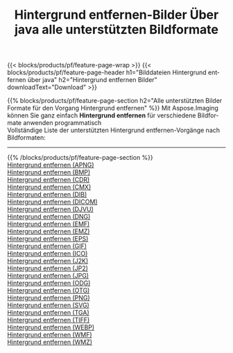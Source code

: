 ﻿---
title: Hintergrund entfernen-Bilder Über java alle unterstützten Bildformate 
weight: 3920
url: /de/java/remove-background 
lang: de
langdirlevel: 2
locales: zh-hans,ja,it,ru,de,es,fr,nl,id,lt,pl,pt,vi,tr,ko,zh-hant,ar,hi,th,sv,cs,uk,he
description: Mit Aspose.Imaging können Sie ganz einfach Hintergrund entfernen Bilder über java
---

{{< blocks/products/pf/feature-page-wrap >}}
{{< blocks/products/pf/feature-page-header h1="Bilddateien Hintergrund entfernen über java" h2="Hintergrund entfernen Bilder" downloadText="Download" >}}


{{% blocks/products/pf/feature-page-section  h2="Alle unterstützten Bilder Formate für den Vorgang Hintergrund entfernen" %}}
Mit Aspose.Imaging können Sie ganz einfach **Hintergrund entfernen** für verschiedene Bildformate anwenden programmatisch
<br/>
Vollständige Liste der unterstützten Hintergrund entfernen-Vorgänge nach Bildformaten:
<hr/>
{{% /blocks/products/pf/feature-page-section %}}
<div class="container-fluid productfamilypage bg-gray">
    <div class="convertypes bg-gray agp-content section">
        <div class="container">
		<div class="row other-converters">
		    <div class='col-md-2 other-converter remove-lp remove-rp'><a href="/imaging/de/java/remove-background/apng" >Hintergrund entfernen (APNG)</a></div><div class='col-md-2 other-converter remove-lp remove-rp'><a href="/imaging/de/java/remove-background/bmp" >Hintergrund entfernen (BMP)</a></div><div class='col-md-2 other-converter remove-lp remove-rp'><a href="/imaging/de/java/remove-background/cdr" >Hintergrund entfernen (CDR)</a></div><div class='col-md-2 other-converter remove-lp remove-rp'><a href="/imaging/de/java/remove-background/cmx" >Hintergrund entfernen (CMX)</a></div><div class='col-md-2 other-converter remove-lp remove-rp'><a href="/imaging/de/java/remove-background/dib" >Hintergrund entfernen (DIB)</a></div><div class='col-md-2 other-converter remove-lp remove-rp'><a href="/imaging/de/java/remove-background/dicom" >Hintergrund entfernen (DICOM)</a></div><div class='col-md-2 other-converter remove-lp remove-rp'><a href="/imaging/de/java/remove-background/djvu" >Hintergrund entfernen (DJVU)</a></div><div class='col-md-2 other-converter remove-lp remove-rp'><a href="/imaging/de/java/remove-background/dng" >Hintergrund entfernen (DNG)</a></div><div class='col-md-2 other-converter remove-lp remove-rp'><a href="/imaging/de/java/remove-background/emf" >Hintergrund entfernen (EMF)</a></div><div class='col-md-2 other-converter remove-lp remove-rp'><a href="/imaging/de/java/remove-background/emz" >Hintergrund entfernen (EMZ)</a></div><div class='col-md-2 other-converter remove-lp remove-rp'><a href="/imaging/de/java/remove-background/eps" >Hintergrund entfernen (EPS)</a></div><div class='col-md-2 other-converter remove-lp remove-rp'><a href="/imaging/de/java/remove-background/gif" >Hintergrund entfernen (GIF)</a></div><div class='col-md-2 other-converter remove-lp remove-rp'><a href="/imaging/de/java/remove-background/ico" >Hintergrund entfernen (ICO)</a></div><div class='col-md-2 other-converter remove-lp remove-rp'><a href="/imaging/de/java/remove-background/j2k" >Hintergrund entfernen (J2K)</a></div><div class='col-md-2 other-converter remove-lp remove-rp'><a href="/imaging/de/java/remove-background/jp2" >Hintergrund entfernen (JP2)</a></div><div class='col-md-2 other-converter remove-lp remove-rp'><a href="/imaging/de/java/remove-background/jpg" >Hintergrund entfernen (JPG)</a></div><div class='col-md-2 other-converter remove-lp remove-rp'><a href="/imaging/de/java/remove-background/odg" >Hintergrund entfernen (ODG)</a></div><div class='col-md-2 other-converter remove-lp remove-rp'><a href="/imaging/de/java/remove-background/otg" >Hintergrund entfernen (OTG)</a></div><div class='col-md-2 other-converter remove-lp remove-rp'><a href="/imaging/de/java/remove-background/png" >Hintergrund entfernen (PNG)</a></div><div class='col-md-2 other-converter remove-lp remove-rp'><a href="/imaging/de/java/remove-background/svg" >Hintergrund entfernen (SVG)</a></div><div class='col-md-2 other-converter remove-lp remove-rp'><a href="/imaging/de/java/remove-background/tga" >Hintergrund entfernen (TGA)</a></div><div class='col-md-2 other-converter remove-lp remove-rp'><a href="/imaging/de/java/remove-background/tiff" >Hintergrund entfernen (TIFF)</a></div><div class='col-md-2 other-converter remove-lp remove-rp'><a href="/imaging/de/java/remove-background/webp" >Hintergrund entfernen (WEBP)</a></div><div class='col-md-2 other-converter remove-lp remove-rp'><a href="/imaging/de/java/remove-background/wmf" >Hintergrund entfernen (WMF)</a></div><div class='col-md-2 other-converter remove-lp remove-rp'><a href="/imaging/de/java/remove-background/wmz" >Hintergrund entfernen (WMZ)</a></div>
                </div>
        </div>
    </div>
</div>
<br/>

